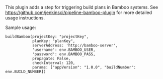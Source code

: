 This plugin adds a step for triggering build plans in Bamboo systems.
See <https://github.com/jenkinsci/pipeline-bamboo-plugin> for more
detailed usage instructions. 

Sample usage:

``` syntaxhighlighter-pre
buildBamboo(projectKey: "projectKey", 
            planKey: "planKey",
            serverAddress: 'http://bamboo-server', 
            'username': env.BAMBOO_USER, 
            'password': env.BAMBOO_PASS, 
            propagate: False,
            checkInterval: 120,
            params: ["appVersion": "1.0.0", "buildNumber": env.BUILD_NUMBER])
```
